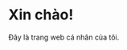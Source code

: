 <!DOCTYPE html>
<html>
<head>
  <meta charset="utf-8">
  <title>Trang của tôi</title>
</head>
<body>
  <h1>Xin chào!</h1>
  <p>Đây là trang web cá nhân của tôi.</p>
</body>
</html>
